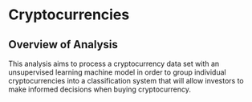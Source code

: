 # Cryptocurrencies

## Overview of Analysis

This analysis aims to process a cryptocurrency data set with an unsupervised learning machine model in order to group individual cryptocurrencies into a classification system that will allow investors to make informed decisions when buying cryptocurrency.
